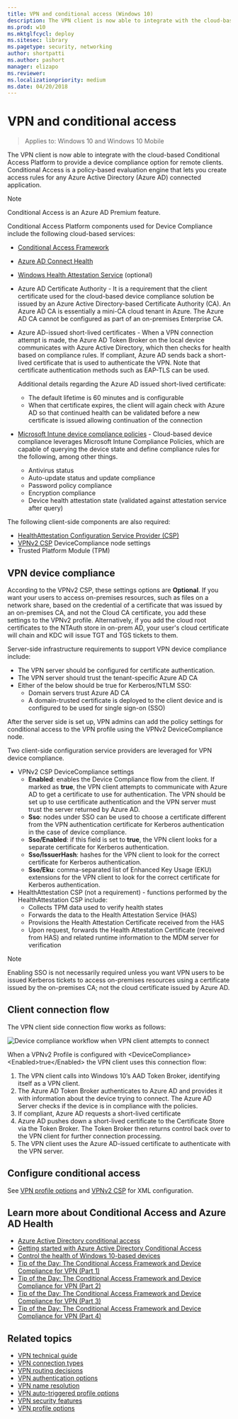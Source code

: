 ```yaml
---
title: VPN and conditional access (Windows 10)
description: The VPN client is now able to integrate with the cloud-based Conditional Access Platform to provide a device compliance option for remote clients. Conditional Access is a policy-based evaluation engine that lets you create access rules for any Azure Active Directory (Azure AD) connected application. 
ms.prod: w10
ms.mktglfcycl: deploy
ms.sitesec: library
ms.pagetype: security, networking
author: shortpatti
ms.author: pashort
manager: elizapo
ms.reviewer: 
ms.localizationpriority: medium
ms.date: 04/20/2018
---
```


# VPN and conditional access

>Applies to: Windows 10 and Windows 10 Mobile

The VPN client is now able to integrate with the cloud-based Conditional Access Platform to provide a device compliance option for remote clients. Conditional Access is a policy-based evaluation engine that lets you create access rules for any Azure Active Directory (Azure AD) connected application.  

>[!NOTE]
>Conditional Access is an Azure AD Premium feature. 

Conditional Access Platform components used for Device Compliance include the following cloud-based services:

- [Conditional Access Framework](https://blogs.technet.microsoft.com/tip_of_the_day/2016/03/12/tip-of-the-day-the-conditional-access-framework-and-device-compliance-for-vpn)

- [Azure AD Connect Health](https://docs.microsoft.com/azure/active-directory/connect-health/active-directory-aadconnect-health)

- [Windows Health Attestation Service](https://technet.microsoft.com/itpro/windows/keep-secure/protect-high-value-assets-by-controlling-the-health-of-windows-10-based-devices#device-health-attestation) (optional)

- Azure AD Certificate Authority - It is a requirement that the client certificate used for the cloud-based device compliance solution be issued by an Azure Active Directory-based Certificate Authority (CA).  An Azure AD CA is essentially a mini-CA cloud tenant in Azure. The Azure AD CA cannot be configured as part of an on-premises Enterprise CA. 

- Azure AD-issued short-lived certificates - When a VPN connection attempt is made, the Azure AD Token Broker on the local device communicates with Azure Active Directory, which then checks for health based on compliance rules.  If compliant, Azure AD sends back a short-lived certificate that is used to authenticate the VPN.  Note that certificate authentication methods such as EAP-TLS can be used. 

    Additional details regarding the Azure AD issued short-lived certificate: 
    - The default lifetime is 60 minutes and is configurable
    - When that certificate expires, the client will again check with Azure AD so that continued health can be validated before a new certificate is issued allowing continuation of the connection

- [Microsoft Intune device compliance policies](https://docs.microsoft.com/intune/deploy-use/introduction-to-device-compliance-policies-in-microsoft-intune) - Cloud-based device compliance leverages Microsoft Intune Compliance Policies, which are capable of querying the device state and define compliance rules for the following, among other things.

    - Antivirus status
    - Auto-update status and update compliance
    - Password policy compliance
    - Encryption compliance
    - Device health attestation state (validated against attestation service after query)

The following client-side components are also required:
- [HealthAttestation Configuration Service Provider (CSP)](https://msdn.microsoft.com/library/windows/hardware/dn934876.aspx)
- [VPNv2 CSP](https://msdn.microsoft.com/library/windows/hardware/dn914776.aspx) DeviceCompliance node settings
- Trusted Platform Module (TPM)

## VPN device compliance 
According to the VPNv2 CSP, these settings options are **Optional**.  If you want your users to access on-premises resources, such as files on a network share, based on the credential of a certificate that was issued by an on-premises CA, and not the Cloud CA certificate, you add these settings to the VPNv2 profile.  Alternatively, if you add the cloud root certificates to the NTAuth store in on-prem AD, your user's cloud certificate will chain and KDC will issue TGT and TGS tickets to them.

Server-side infrastructure requirements to support VPN device compliance include:

- The VPN server should be configured for certificate authentication.
- The VPN server should trust the tenant-specific Azure AD CA
- Either of the below should be true for Kerberos/NTLM SSO:
   -	Domain servers trust Azure AD CA
   -	A domain-trusted certificate is deployed to the client device and is configured to be used for single sign-on (SSO)
   
After the server side is set up, VPN admins can add the policy settings for conditional access to the VPN profile using the VPNv2 DeviceCompliance node.

Two client-side configuration service providers are leveraged for VPN device compliance.

- VPNv2 CSP DeviceCompliance settings
   - **Enabled**: enables the Device Compliance flow from the client. If marked as **true**, the VPN client attempts to communicate with Azure AD to get a certificate to use for authentication. The VPN should be set up to use certificate authentication and the VPN server must trust the server returned by Azure AD.
   - **Sso**: nodes under SSO can be used to choose a certificate different from the VPN authentication certificate for Kerberos authentication in the case of device compliance.
   - **Sso/Enabled**: if this field is set to **true**, the VPN client looks for a separate certificate for Kerberos authentication.
   - **Sso/IssuerHash**: hashes for the VPN client to look for the correct certificate for Kerberos authentication.
   - **Sso/Eku**: comma-separated list of Enhanced Key Usage (EKU) extensions for the VPN client to look for the correct certificate for Kerberos authentication.
- HealthAttestation CSP (not a requirement) - functions performed by the HealthAttestation CSP include:
   - Collects TPM data used to verify health states
   - Forwards the data to the Health Attestation Service (HAS)
   - Provisions the Health Attestation Certificate received from the HAS
   - Upon request, forwards the Health Attestation Certificate (received from HAS) and related runtime information to the MDM server for verification
   
>[!NOTE]
>Enabling SSO is not necessarily required unless you want VPN users to be issued Kerberos tickets to access on-premises resources using a certificate issued by the on-premises CA; not the cloud certificate issued by Azure AD.


## Client connection flow
The VPN client side connection flow works as follows:

![Device compliance workflow when VPN client attempts to connect](images/vpn-device-compliance.png)
 
When a VPNv2 Profile is configured with \<DeviceCompliance> \<Enabled>true<\/Enabled> the VPN client uses this connection flow:

1.	 The VPN client calls into Windows 10’s AAD Token Broker, identifying itself as a VPN client.
2.	 The Azure AD Token Broker authenticates to Azure AD and provides it with information about the device trying to connect. The Azure AD Server checks if the device is in compliance with the policies.
3.	 If compliant, Azure AD requests a short-lived certificate
4.	 Azure AD pushes down a short-lived certificate to the Certificate Store via the Token Broker. The Token Broker then returns control back over to the VPN client for further connection  processing.
5. The VPN client uses the Azure AD-issued certificate to authenticate with the VPN server.

## Configure conditional access

See [VPN profile options](vpn-profile-options.md) and [VPNv2 CSP](https://msdn.microsoft.com/library/windows/hardware/dn914776.aspx) for XML configuration. 

## Learn more about Conditional Access and Azure AD Health

- [Azure Active Directory conditional access](https://azure.microsoft.com/documentation/articles/active-directory-conditional-access/)
- [Getting started with Azure Active Directory Conditional Access](https://azure.microsoft.com/documentation/articles/active-directory-conditional-access-azuread-connected-apps/)
- [Control the health of Windows 10-based devices](https://technet.microsoft.com/itpro/windows/keep-secure/protect-high-value-assets-by-controlling-the-health-of-windows-10-based-devices)
- [Tip of the Day: The Conditional Access Framework and Device Compliance for VPN (Part 1)](https://blogs.technet.microsoft.com/tip_of_the_day/2016/03/12/tip-of-the-day-the-conditional-access-framework-and-device-compliance-for-vpn/)
- [Tip of the Day: The Conditional Access Framework and Device Compliance for VPN (Part 2)](https://blogs.technet.microsoft.com/tip_of_the_day/2016/03/14/tip-of-the-day-the-conditional-access-framework-and-device-compliance-for-vpn-part-2/)
- [Tip of the Day: The Conditional Access Framework and Device Compliance for VPN (Part 3)](https://blogs.technet.microsoft.com/tip_of_the_day/2016/03/15/tip-of-the-day-the-conditional-access-framework-and-device-compliance-for-vpn-part-3/)
- [Tip of the Day: The Conditional Access Framework and Device Compliance for VPN (Part 4)](https://blogs.technet.microsoft.com/tip_of_the_day/2016/03/16/tip-of-the-day-the-conditional-access-framework-and-device-compliance-for-vpn-part-4/)


## Related topics
- [VPN technical guide](vpn-guide.md)
- [VPN connection types](vpn-connection-type.md)
- [VPN routing decisions](vpn-routing.md)
- [VPN authentication options](vpn-authentication.md)
- [VPN name resolution](vpn-name-resolution.md)
- [VPN auto-triggered profile options](vpn-auto-trigger-profile.md)
- [VPN security features](vpn-security-features.md)
- [VPN profile options](vpn-profile-options.md)